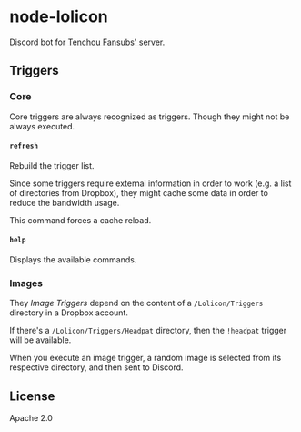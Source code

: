 # node-lolicon

Discord bot for [Tenchou Fansubs' server](https://discord.gg/0nQQiDIRoCVmneeM).

## Triggers

### Core

Core triggers are always recognized as triggers. Though they might not be
always executed.

#### `refresh`

Rebuild the trigger list.

Since some triggers require external information in order to work
(e.g. a list of directories from Dropbox), they might cache some
data in order to reduce the bandwidth usage.

This command forces a cache reload.

#### `help`

Displays the available commands.

### Images

They *Image Triggers* depend on the content of a `/Lolicon/Triggers`
directory in a Dropbox account.

If there's a `/Lolicon/Triggers/Headpat` directory, then the `!headpat`
trigger will be available.

When you execute an image trigger, a random image is selected from its
respective directory, and then sent to Discord.

## License

Apache 2.0
